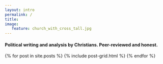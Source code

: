 ```yaml
---
layout: intro
permalink: /
title:
image:
   feature: church_with_cross_tall.jpg
---
```


#### Political writing and analysis by Christians. Peer-reviewed and honest.

<div class="tiles">
{% for post in site.posts %}
	{% include post-grid.html %}
{% endfor %}
</div><!-- /.tiles -->
